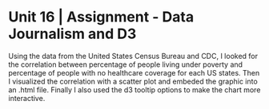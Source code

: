 # Unit 16 | Assignment - Data Journalism and D3

 Using the data from the United States Census Bureau and CDC, I looked for the correlation between percentage of people living under poverty and percentage of people with no healthcare coverage for each US states.  Then I visualized the correlation with a scatter plot and embeded the graphic into an .html file.  Finally I also used the d3 tooltip options to make the chart more interactive.

